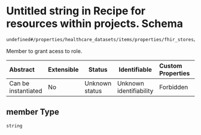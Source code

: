 # Untitled string in Recipe for resources within projects. Schema

```txt
undefined#/properties/healthcare_datasets/items/properties/fhir_stores/items/properties/iam_members/items/properties/member
```

Member to grant acess to role.


| Abstract            | Extensible | Status         | Identifiable            | Custom Properties | Additional Properties | Access Restrictions | Defined In                                                              |
| :------------------ | ---------- | -------------- | ----------------------- | :---------------- | --------------------- | ------------------- | ----------------------------------------------------------------------- |
| Can be instantiated | No         | Unknown status | Unknown identifiability | Forbidden         | Allowed               | none                | [resources.schema.json\*](resources.schema.json "open original schema") |

## member Type

`string`
